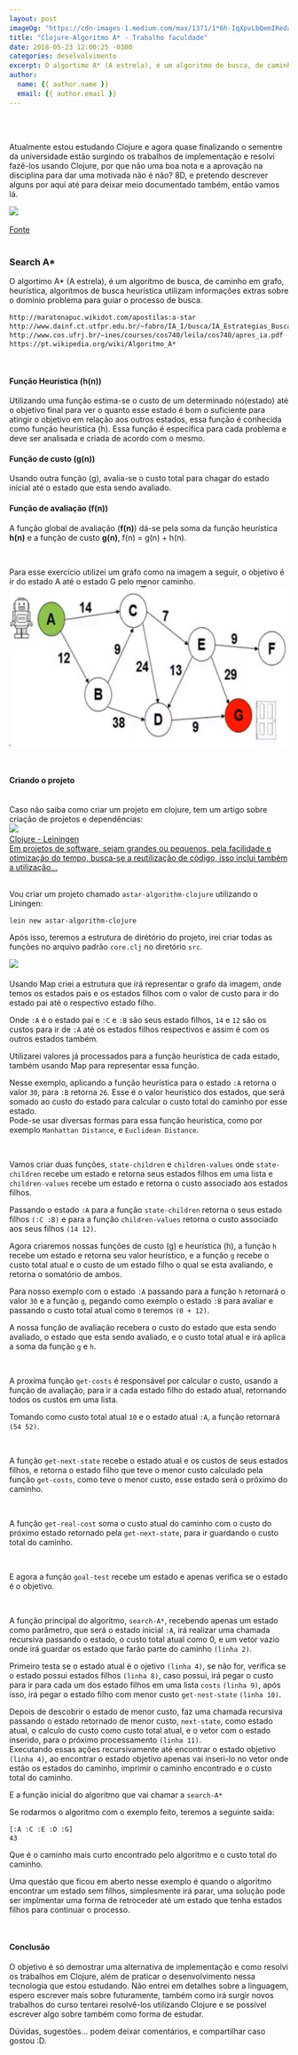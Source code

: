 ```yaml
---
layout: post
imageOg: "https://cdn-images-1.medium.com/max/1371/1*6h-IqXpvLbQemIRedaCrMg.png"
title: "Clojure-Algoritmo A* - Trabalho faculdade"
date: 2018-05-23 12:00:25 -0300
categories: deselvolvimento
excerpt: O algortimo A* (A estrela), é um algoritmo de busca, de caminho em grafo, heurística, algoritmos de busca heurística utilizam informações extras sobre o domínio problema...
author:
  name: {{ author.name }}
  email: {{ author.email }}
---
```


<br>
<br>

Atualmente estou estudando Clojure e agora quase finalizando o sementre
da universidade estão surgindo os trabalhos de implementação e resolvi
fazê-los usando Clojure, por que não uma boa nota e a aprovação na
disciplina para dar uma motivada não é não? 8D, e pretendo descrever alguns
por aqui até para deixar meio documentado também, então vamos lá.


![](https://cdn-images-1.medium.com/max/1371/1*6h-IqXpvLbQemIRedaCrMg.png)
<div class="img-legend"><a href="https://cdn-images-1.medium.com/max/1371/1*6h-IqXpvLbQemIRedaCrMg.png">Fonte</a></div>

<br>

### Search A*

O algortimo A* (A estrela), é um algoritmo de busca, de caminho em
grafo, heurística, algoritmos de busca heurística utilizam informações
extras sobre o domínio problema para guiar o processo de busca.  
```
http://maratonapuc.wikidot.com/apostilas:a-star
http://www.dainf.ct.utfpr.edu.br/~fabro/IA_I/busca/IA_Estrategias_Busca_Inf.pdf
http://www.cos.ufrj.br/~ines/courses/cos740/leila/cos740/apres_ia.pdf
https://pt.wikipedia.org/wiki/Algoritmo_A*
```
<br>

#### Função Heurística (__h(n)__)
Utilizando uma função estima-se o custo de um determinado
nó(estado) até o objetivo final para ver o quanto esse estado é bom o
suficiente para atingir o objetivo em relação aos outros estados, essa
função é conhecida como função heurística (h). Essa função é específica
para cada problema e deve ser analisada e criada de acordo com o mesmo.  

#### Função de custo (__g(n)__)
Usando outra função (g), avalia-se o custo total para chagar do estado inicial
até o estado que esta sendo avaliado.

#### Função de avaliação (__f(n)__)
A função global de avaliação (__f(n)__) dá-se pela soma da função
heurística __h(n)__ e a função de custo __g(n)__, f(n) = g(n) + h(n).

<br>

Para esse exercício utilizei um grafo como na imagem a seguir, o objetivo
é ir do estado A até o estado G pelo menor caminho.  
![](https://raw.githubusercontent.com/Jciel/astar-algorithm-clojure/master/img/digrafo.png)

<br>

#### __Criando o projeto__  

<br>
Caso não saiba como criar um projeto em clojure, tem um artigo sobre criação
de projetos e dependências:
<div id="ref-post">
    <a href="{% post_url 2018-05-22-Clojure -Leiningen %}">
        <img src="https://cdn-images-1.medium.com/max/1371/1*6h-IqXpvLbQemIRedaCrMg.png">
        <div id="link-title">
            Clojure - Leiningen
        </div>
        <div id="link-description">
            Em projetos de software, sejam grandes ou pequenos, pela
            facilidade e otimização do tempo, busca-se a reutilização de
            código, isso inclui também a utilização...
        </div>
    </a>
</div>

<br>

Vou criar um projeto chamado ``astar-algorithm-clojure`` utilizando o
Liningen:

```
lein new astar-algorithm-clojure
```

Após isso, teremos a estrutura de dirétório do projeto, irei criar todas
as funções no arquivo padrão ``core.clj`` no diretório ``src``.  

<div class="img-container">
	<img src="https://image.ibb.co/coLk38/astarclojure.png">
</div>

<br>
Usando Map criei a estrutura que irá representar o grafo da
imagem, onde temos os estados pais e os estados filhos com o valor de
custo para ir do estado pai até o respectivo estado filho.
<script src="https://gist.github.com/Jciel/9790a788abc9039a1a80297dd925d9c9.js"></script>

Onde ``:A`` é o estado pai e ``:C`` e ``:B`` são seus estado filhos,
``14`` e ``12`` são os custos para ir de ``:A`` até os estados filhos
respectivos e assim é com os outros estados também.  


Utilizarei valores já processados para a função heurística de cada estado,
também usando Map para representar essa função.
<script src="https://gist.github.com/Jciel/d1cb81a47c9f89941c9da24a00ff4cb2.js"></script>

Nesse exemplo, aplicando a função heurística para o estado ``:A`` retorna
o valor ``30``, para ``:B`` retorna ``26``. Esse é o valor heurístico
dos estados, que será somado ao custo do estado para calcular o custo
total do caminho por esse estado.  
Pode-se usar diversas formas para essa
função heurística, como por exemplo ``Manhattan Distance``, e
``Euclidean Distance``.

<br>

Vamos criar duas funções, ``state-children`` e ``children-values`` onde
``state-children`` recebe um estado e retorna seus estados filhos em uma lista
e ``children-values`` recebe um estado e retorna o custo associado aos
estados filhos.
<script src="https://gist.github.com/Jciel/130a4972062245727d00f3bd207d93a6.js"></script>

Passando o estado ``:A`` para a função ``state-children`` retorna o seus
estado filhos ``(:C :B)`` e para a função ``children-values`` retorna o
custo associado aos seus filhos ``(14 12)``.

Agora criaremos nossas funções de custo (g) e heurística (h), a função
``h`` recebe um estado e retorna seu valor heurístico, e a função ``g``
recebe o custo total atual e o custo de um estado filho o qual se esta
avaliando, e retorna o somatório de ambos.
<script src="https://gist.github.com/Jciel/b94fcda1ed632655bf6be10de3fcc2d5.js"></script>

Para nosso exemplo com o estado ``:A`` passando para a função ``h``
retornará o valor ``30`` e a função ``g``, pegando como exemplo o estado
``:B`` para avaliar e passando o custo total atual como ``0`` teremos
``(0 + 12)``.

A nossa função de avaliação recebera o custo do estado que esta sendo
avaliado, o estado que esta sendo avaliado, e o custo total atual e irá
aplica a soma da função ``g`` e ``h``.
<script src="https://gist.github.com/Jciel/38c950b986d14ff616944b20be8db2f5.js"></script>

<br>

A proxíma função ``get-costs`` é responsável por calcular o custo, usando
a função de avaliação, para ir a cada estado filho do estado atual,
retornando todos os custos em uma lista.
<script src="https://gist.github.com/Jciel/de88be21b7b9134af187623cbff53ff8.js"></script>
Tomando como custo total atual ``10`` e o estado atual ``:A``, a função
retornará ``(54 52)``.

<br>

A função ``get-next-state`` recebe o estado atual e os custos de seus
estados filhos, e retorna o estado filho que teve o menor custo calculado 
pela função ``get-costs``, como teve o menor custo, esse estado será o
próximo do caminho.
<script src="https://gist.github.com/Jciel/062a662968363de56852826fc94ba1f3.js"></script>

<br>

A função ``get-real-cost`` soma o custo atual do caminho com o custo do
próximo estado retornado pela ``get-next-state``, para ir guardando o custo
total do caminho.
<script src="https://gist.github.com/Jciel/f441275f86220f0974dd8bb596e08997.js"></script>

<br>

E agora a função ``goal-test`` recebe um estado e apenas verifica se o
estado é o objetivo.
<script src="https://gist.github.com/Jciel/8f6f736b2dd638fea874fb4398d9c5cd.js"></script>

<br>

A função principal do algoritmo, ``search-A*``, recebendo apenas um estado
como parâmetro, que será o estado inicial ``:A``, irá realizar uma
chamada recursiva passando o estado, o custo total atual como 0, e um
vetor vazio onde irá guardar os estado que farão parte do caminho ``(linha 2)``.

<script src="https://gist.github.com/Jciel/63c6f00a9d140054dddaf589ff9c96ea.js"></script>

Primeiro testa se o estado atual é o ojetivo ``(linha 4)``, se não for,
verifica se o estado possui estados filhos ``(linha 8)``, caso possui,
irá pegar o custo para ir para cada um dos estado filhos em uma lista
``costs`` ``(linha 9)``, após isso, irá pegar o estado filho com menor
custo ``get-nest-state`` ``(linha 10)``.

Depois de descobrir o estado de menor custo, faz uma chamada recursiva
passando o estado retornado de menor custo, ``next-state``, como estado
atual, o calculo do custo como custo total atual, e o vetor com o estado
inserido, para o próximo processamento ``(linha 11)``.  
Executando essas ações recursivamente até encontrar o estado objetivo
``(linha 4)``, ao encontrar o estado objetivo apenas vai inseri-lo no
vetor onde estão os estados do caminho, imprimir o caminho encontrado e
o custo total do caminho.

E a função inicial do algoritmo que vai chamar a ``search-A*``
<script src="https://gist.github.com/Jciel/4a60270cdbbcd777a8e913f03d829215.js"></script>

Se rodarmos o algoritmo com o exemplo feito, teremos a seguinte saida:
```
[:A :C :E :D :G]
43
```
Que é o caminho mais curto encontrado pelo algoritmo e o custo total do
caminho.  

Uma questão que ficou em aberto nesse exemplo é quando o algoritmo
encontrar um estado sem filhos, simplesmente irá parar, uma solução
pode ser implmentar uma forma de retroceder até um estado que tenha
estados filhos para continuar o processo.

<br>

#### __Conclusão__

O objetivo é só demostrar uma alternativa de implementação e como resolvi
os trabalhos em Clojure, além de praticar o desenvolvimento nessa
tecnologia que estou estudando.
Não entrei em detalhes sobre a linguagem, espero escrever mais sobre
futuramente, também como irá surgir novos trabalhos do curso tentarei
resolvê-los utilizando Clojure e se possível escrever algo sobre também
como forma de estudar.  

Dúvidas, sugestões… podem deixar comentários, e compartilhar caso gostou :D.
